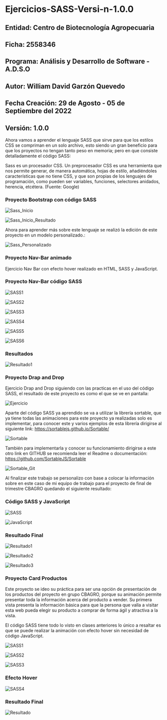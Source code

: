 # Ejercicios-SASS-Versi-n-1.0.0

## Entidad: Centro de Biotecnología Agropecuaria
## Ficha: 2558346
## Programa: Análisis y Desarrollo de Software - A.D.S.O
## Autor: William David Garzón Quevedo
## Fecha Creación: 29 de Agosto - 05 de Septiembre del 2022
## Versión: 1.0.0

Ahora vamos a aprender el lenguaje SASS que sirve para que los estilos CSS se compriman en un solo archivo, esto siendo un gran beneficio para que los proyectos no tengan tanto peso en memoria; pero en que consiste detalladamente el código SASS:

Sass es un procesador CSS. Un preprocesador CSS es una herramienta que nos permite generar, de manera automática, hojas de estilo, añadiéndoles características que no tiene CSS, y que son propias de los lenguajes de programación, como pueden ser variables, funciones, selectores anidados, herencia, etcétera. (Fuente: Google)

### Proyecto Bootstrap con código SASS

![Sass_Inicio](https://github.com/WilliamQ16/Ejercicios-SASS-Versi-n-1.0.0/blob/main/img_readme/Inicio.png)

![Sass_Inicio_Resultado](https://github.com/WilliamQ16/Ejercicios-SASS-Versi-n-1.0.0/blob/main/img_readme/Inicio_Sass.png)

Ahora para aprender más sobre este lenguaje se realizó la edición de este proyecto en un modelo personalizado.:

![Sass_Personalizado](https://github.com/WilliamQ16/Ejercicios-SASS-Versi-n-1.0.0/blob/main/img_readme/Inicio_Per.png)

### Proyecto Nav-Bar animado

Ejercicio Nav Bar con efecto hover realizado en HTML, SASS y JavaScript.

### Proyecto Nav-Bar código SASS

![SASS1](https://github.com/WilliamQ16/Ejercicios-SASS-Versi-n-1.0.0/blob/main/img_readme/readme1.png)

![SASS2](https://github.com/WilliamQ16/Ejercicios-SASS-Versi-n-1.0.0/blob/main/img_readme/readme2.png)

![SASS3](https://github.com/WilliamQ16/Ejercicios-SASS-Versi-n-1.0.0/blob/main/img_readme/readme3.png)

![SASS4](https://github.com/WilliamQ16/Ejercicios-SASS-Versi-n-1.0.0/blob/main/img_readme/readme4.png)

![SASS5](https://github.com/WilliamQ16/Ejercicios-SASS-Versi-n-1.0.0/blob/main/img_readme/readme5.png)

![SASS6](https://github.com/WilliamQ16/Ejercicios-SASS-Versi-n-1.0.0/blob/main/img_readme/readme6.png)

### Resultados 

![Resultado1](https://github.com/WilliamQ16/Ejercicios-SASS-Versi-n-1.0.0/blob/main/img_readme/readme7.png)

### Proyecto Drap and Drop

Ejercicio Drap and Drop siguiendo con las practicas en el uso del código SASS, el resultado de este proyecto es como el que se ve en pantalla:

![Ejercicio](https://github.com/WilliamQ16/Ejercicios-SASS-Versi-n-1.0.0/blob/main/img_readme/readme8.png)

Aparte del código SASS ya aprendido se va a utilizar la librería sortable, que ya tiene todas las animaciones para este proyecto ya realizadas solo es implementar, para conocer este y varios ejemplos de esta librería dirigirse al siguiente link: https://sortablejs.github.io/Sortable/

![Sortable](https://github.com/WilliamQ16/Ejercicios-SASS-Versi-n-1.0.0/blob/main/img_readme/readme9.png)

También para implementarla y conocer su funcionamiento dirigirse a este otro link en GITHUB se recomienda leer el Readme o documentación: https://github.com/SortableJS/Sortable

![Sortable_Git](https://github.com/WilliamQ16/Proyecto-Drap_Drop-Versi-n-1.0.0/blob/main/img_readme/Readme8.png)

Al finalizar este trabajo se personalizo con base a colocar la información sobre en este caso de mi equipo de trabajo para el proyecto de final de trimestre CBAGRO quedando el siguiente resultado:

### Código SASS y JavaScript

![SASS](https://github.com/WilliamQ16/Proyecto-Drap_Drop-Versi-n-1.0.0/blob/main/img_readme/Readme1.png)

![JavaScript](https://github.com/WilliamQ16/Proyecto-Drap_Drop-Versi-n-1.0.0/blob/main/img_readme/Readme5.png)

### Resultado Final

![Resultado1](https://github.com/WilliamQ16/Proyecto-Drap_Drop-Versi-n-1.0.0/blob/main/img_readme/Readme2.png)

![Resultado2](https://github.com/WilliamQ16/Proyecto-Drap_Drop-Versi-n-1.0.0/blob/main/img_readme/Readme3.png)

![Resultado3](https://github.com/WilliamQ16/Proyecto-Drap_Drop-Versi-n-1.0.0/blob/main/img_readme/Readme4.png)

### Proyecto Card Productos

Este proyecto se ideo su práctica para ser una opción de presentación de los productos del proyecto en grupo CBAGRO, porque su animación permite presentar toda la información acerca del producto a vender. Su primera vista presenta la información básica para que la persona que valla a visitar esta web pueda elegir su producto a comprar de forma ágil y atractiva a la vista.

El código SASS tiene todo lo visto en clases anteriores lo único a resaltar es que se puede realizar la animación con efecto hover sin necesidad de código JavaScript.

![SASS1](https://github.com/WilliamQ16/Card-animado-de-productos-Versi-n-1.0.0-/blob/main/img_readme/readme1.png)

![SASS2](https://github.com/WilliamQ16/Card-animado-de-productos-Versi-n-1.0.0-/blob/main/img_readme/readme2.png)

![SASS3](https://github.com/WilliamQ16/Card-animado-de-productos-Versi-n-1.0.0-/blob/main/img_readme/readme3.png)

### Efecto Hover

![SASS4](https://github.com/WilliamQ16/Card-animado-de-productos-Versi-n-1.0.0-/blob/main/img_readme/readme4.png)

### Resultado Final

![Resultado](https://github.com/WilliamQ16/Card-animado-de-productos-Versi-n-1.0.0-/blob/main/img_readme/readme5.png)
